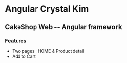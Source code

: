 # Angular Crystal Kim


## CakeShop Web -- Angular framework

### Features
- Two pages : HOME & Product detail
- Add to Cart
